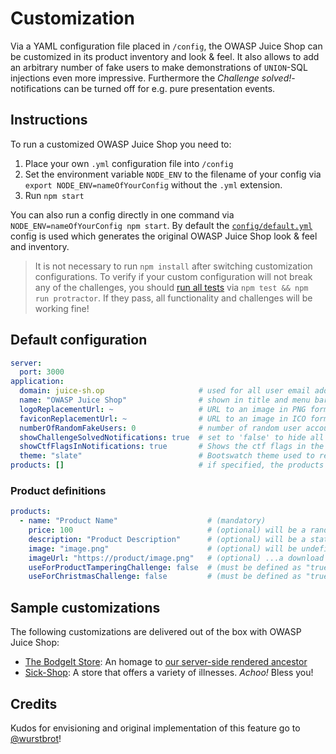 # Customization

Via a YAML configuration file placed in `/config`, the OWASP Juice Shop
can be customized in its product inventory and look & feel. It also
allows to add an arbitrary number of fake users to make demonstrations
of `UNION`-SQL injections even more impressive. Furthermore the
_Challenge solved!_-notifications can be turned off for e.g. pure
presentation events.

## Instructions

To run a customized OWASP Juice Shop you need to:

1. Place your own `.yml` configuration file into `/config`
2. Set the environment variable `NODE_ENV` to the filename of your
   config via `export NODE_ENV=nameOfYourConfig` without the `.yml`
   extension.
3. Run `npm start`

You can also run a config directly in one command via
`NODE_ENV=nameOfYourConfig npm start`. By default the
[`config/default.yml`](config/default.yml) config is used which
generates the original OWASP Juice Shop look & feel and inventory.

> It is not necessary to run `npm install` after switching customization
> configurations. To verify if your custom configuration will not break
> any of the challenges, you should
> [run all tests](CONTRIBUTING.md#unit--integration-tests)
> via `npm test && npm run protractor`. If they pass, all functionality
> and challenges will be working fine!

## Default configuration

```yaml
server:
  port: 3000
application:
  domain: juice-sh.op                     # used for all user email addresses
  name: "OWASP Juice Shop"                # shown in title and menu bar 
  logoReplacementUrl: ~                   # URL to an image in PNG format to use as a logo instead of the default one
  faviconReplacementUrl: ~                # URL to an image in ICO format to use as a favicon instead of the default one
  numberOfRandomFakeUsers: 0              # number of random user accounts to be created (additional to pre-defined ones)
  showChallengeSolvedNotifications: true  # set to 'false' to hide all instant "challenge solved"-notifications
  showCtfFlagsInNotifications: true       # Shows the ctf flags in the challenge notifications if set to true. Also disables the ability to repeat a notification. Defaults to false if not set
  theme: "slate"                          # Bootswatch theme used to render the UI (see https://bootswatch.com)
products: []                              # if specified, the products to create instead of the default ones
```

### Product definitions

```yaml
products:
  - name: "Product Name"                    # (mandatory)
    price: 100                              # (optional) will be a random price if not specified
    description: "Product Description"      # (optional) will be a static "Lorem Ipsum" text if not specified
    image: "image.png"                      # (optional) will be undefined.png if not specified and...
    imageUrl: "https://product/image.png"   # (optional) ...a download URL is also not specified. Overrides "image" if both are specified
    useForProductTamperingChallenge: false  # (must be defined as "true" on exactly one product)
    useForChristmasChallenge: false         # (must be defined as "true" on exactly one product)
```

## Sample customizations

The following customizations are delivered out of the box with OWASP
Juice Shop:
* [The BodgeIt Store](https://github.com/bkimminich/juice-shop/blob/master/config/bodgeit.yml):
  An homage to
  [our server-side rendered ancestor](https://github.com/psiinon/bodgeit)
* [Sick-Shop](https://github.com/bkimminich/juice-shop/blob/master/config/sickshop.yml):
  A store that offers a variety of illnesses. _Achoo!_ Bless you!

## Credits

Kudos for envisioning and original implementation of this feature go to
[@wurstbrot](https://github.com/wurstbrot)!
